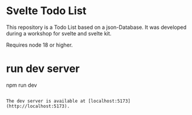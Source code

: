 # Svelte Todo List

This repository is a Todo List based on a json-Database. It was developed during a workshop for svelte and svelte kit. 

Requires node 18 or higher.

# run dev server
npm run dev
```

The dev server is available at [localhost:5173](http://localhost:5173).


